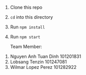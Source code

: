 1. Clone this repo
2. `cd` into this directory
3. Run `npm install`
4. Run `npm start`

   Team Member:

1) Nguyen Anh Tuan Dinh 101201831
2) Lobsang Tenzin 101247081
3) Wilmar Lopez Perez 101282922

